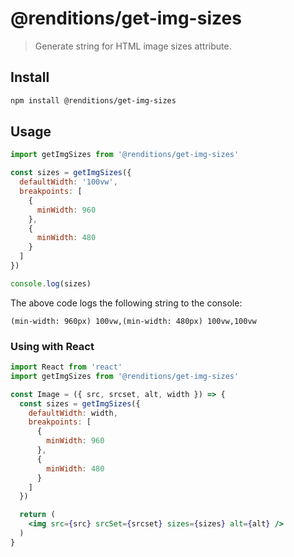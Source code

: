 # @renditions/get-img-sizes

> Generate string for HTML image sizes attribute.

## Install

```sh
npm install @renditions/get-img-sizes
```

## Usage

```js
import getImgSizes from '@renditions/get-img-sizes'

const sizes = getImgSizes({
  defaultWidth: '100vw',
  breakpoints: [
    {
      minWidth: 960
    },
    {
      minWidth: 480
    }
  ]
})

console.log(sizes)
```

The above code logs the following string to the console:

```
(min-width: 960px) 100vw,(min-width: 480px) 100vw,100vw
```

### Using with React

```jsx
import React from 'react'
import getImgSizes from '@renditions/get-img-sizes'

const Image = ({ src, srcset, alt, width }) => {
  const sizes = getImgSizes({
    defaultWidth: width,
    breakpoints: [
      {
        minWidth: 960
      },
      {
        minWidth: 480
      }
    ]
  })

  return (
    <img src={src} srcSet={srcset} sizes={sizes} alt={alt} />
  )
}
```
